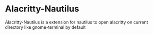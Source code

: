 # Alacritty-Nautilus
Alacritty-Nautilus is a extension for nautilus to open alacritty on current directory like gnome-terminal by default
